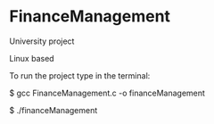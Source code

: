 # FinanceManagement
University project

Linux based

To run the project type in the terminal:

$ gcc FinanceManagement.c -o financeManagement

$ ./financeManagement
